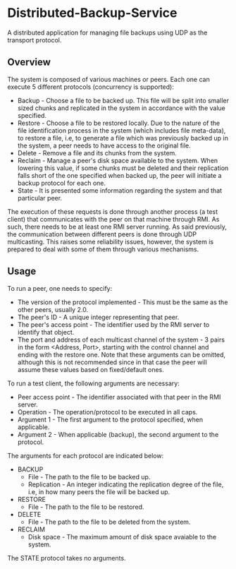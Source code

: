 # Distributed-Backup-Service
A distributed application for managing file backups using UDP as the transport protocol.

## Overview
The system is composed of various machines or peers. Each one can execute 5 different protocols (concurrency is supported): 
* Backup - Choose a file to be backed up. This file will be split into smaller sized chunks and replicated in the system in accordance with the value specified.
* Restore - Choose a file to be restored locally. Due to the nature of the file identification process in the system (which includes file meta-data), to restore a file, i.e, to generate a file which was previously backed up in the system, a peer needs to have access to the original file.
* Delete - Remove a file and its chunks from the system. 
* Reclaim - Manage a peer's disk space available to the system. When lowering this value, if some chunks must be deleted and their replication falls short of the one specified when backed up, the peer will initiate a backup protocol for each one.
* State - It is presented some information regarding the system and that particular peer.

The execution of these requests is done through another process (a test client) that communicates with the peer on that machine through RMI. As such, there needs to be at least one RMI server running. 
As said previously, the communication between different peers is done through UDP multicasting. This raises some reliability issues, however, the system is prepared to deal with some of them through various mechanisms. 

## Usage
To run a peer, one needs to specify:
* The version of the protocol implemented - This must be the same as the other peers, usually 2.0.
* The peer's ID - A unique integer representing that peer.
* The peer's access point - The identifier used by the RMI server to identify that object.
* The port and address of each multicast channel of the system - 3 pairs in the form <Address, Port>, starting with the control channel and ending with the restore one. Note that these arguments can be omitted, although this is not recommended since in that case the peer will assume these values based on fixed/default ones.

To run a test client, the following arguments are necessary:
* Peer access point - The identifier associated with that peer in the RMI server.
* Operation - The operation/protocol to be executed in all caps.
* Argument 1 - The first argument to the protocol specified, when applicable.
* Argument 2 - When applicable (backup), the second argument to the protocol.

The arguments for each protocol are indicated below:

* BACKUP
  * File - The path to the file to be backed up.
  * Replication - An integer indicating the replication degree of the file, i.e, in how many peers the file will be backed up.
* RESTORE
  * File - The path to the file to be restored.
* DELETE
  * File - The path to the file to be deleted from the system.
* RECLAIM
  * Disk space - The maximum amount of disk space avaiable to the system.

The STATE protocol takes no arguments.
